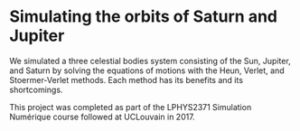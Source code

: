 # Simulating the orbits of Saturn and Jupiter

We simulated a three celestial bodies system consisting of the Sun, Jupiter, and Saturn by solving the equations of motions with the Heun, Verlet, and Stoermer-Verlet methods. Each method has its benefits and its shortcomings.

This project was completed as part of the LPHYS2371 Simulation Numérique course followed at UCLouvain in 2017.
